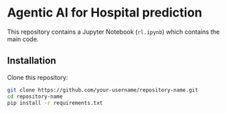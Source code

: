 # Agentic AI for Hospital prediction

This repository contains a Jupyter Notebook (`rl.ipynb`) which contains the main code.

## Installation

Clone this repository:
   ```bash
   git clone https://github.com/your-username/repository-name.git
   cd repository-name
   pip install -r requirements.txt
